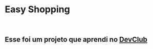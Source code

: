 <h1>Easy Shopping </h1>
<br>
<h2> Esse foi um projeto que aprendi no <a href="http://rodolfomori.com.br">DevClub</a></h2>

